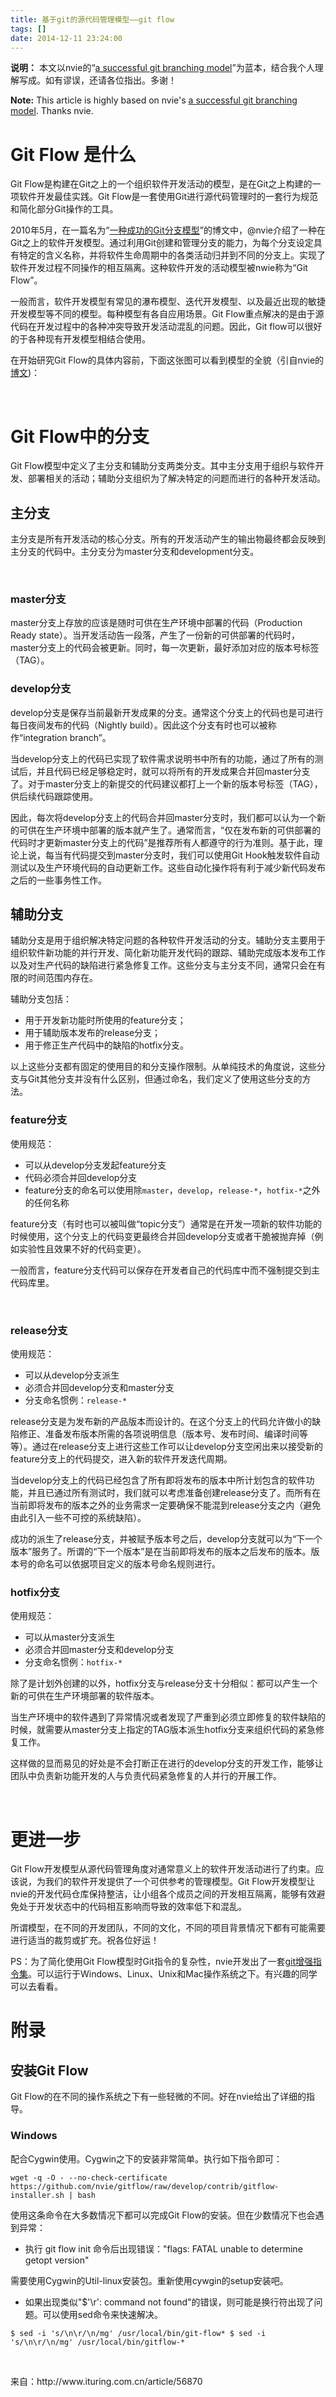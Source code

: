 ```yaml
---
title: 基于git的源代码管理模型——git flow
tags: []
date: 2014-12-11 23:24:00
---
```


**说明：**&nbsp;本文以nvie的&ldquo;[a successful git branching model](http://nvie.com/posts/a-successful-git-branching-model/)&rdquo;为蓝本，结合我个人理解写成。如有谬误，还请各位指出。多谢！

**Note:**&nbsp;This article is highly based on nvie's&nbsp;[a successful git branching model](http://nvie.com/posts/a-successful-git-branching-model/). Thanks nvie.

<div class="post-text">

# Git Flow 是什么

Git Flow是构建在Git之上的一个组织软件开发活动的模型，是在Git之上构建的一项软件开发最佳实践。Git Flow是一套使用Git进行源代码管理时的一套行为规范和简化部分Git操作的工具。

2010年5月，在一篇名为&ldquo;[一种成功的Git分支模型](http://nvie.com/posts/a-successful-git-branching-model/)&rdquo;的博文中，@nvie介绍了一种在Git之上的软件开发模型。通过利用Git创建和管理分支的能力，为每个分支设定具有特定的含义名称，并将软件生命周期中的各类活动归并到不同的分支上。实现了软件开发过程不同操作的相互隔离。这种软件开发的活动模型被nwie称为&ldquo;Git Flow&rdquo;。

一般而言，软件开发模型有常见的瀑布模型、迭代开发模型、以及最近出现的敏捷开发模型等不同的模型。每种模型有各自应用场景。Git Flow重点解决的是由于源代码在开发过程中的各种冲突导致开发活动混乱的问题。因此，Git flow可以很好的于各种现有开发模型相结合使用。

在开始研究Git Flow的具体内容前，下面这张图可以看到模型的全貌（引自nvie的[博文](http://nvie.com/posts/a-successful-git-branching-model/))：

&nbsp;

# Git Flow中的分支

Git Flow模型中定义了主分支和辅助分支两类分支。其中主分支用于组织与软件开发、部署相关的活动；辅助分支组织为了解决特定的问题而进行的各种开发活动。

## 主分支

主分支是所有开发活动的核心分支。所有的开发活动产生的输出物最终都会反映到主分支的代码中。主分支分为master分支和development分支。

&nbsp;

### master分支

master分支上存放的应该是随时可供在生产环境中部署的代码（Production Ready state）。当开发活动告一段落，产生了一份新的可供部署的代码时，master分支上的代码会被更新。同时，每一次更新，最好添加对应的版本号标签（TAG）。

### develop分支

develop分支是保存当前最新开发成果的分支。通常这个分支上的代码也是可进行每日夜间发布的代码（Nightly build）。因此这个分支有时也可以被称作&ldquo;integration branch&rdquo;。

当develop分支上的代码已实现了软件需求说明书中所有的功能，通过了所有的测试后，并且代码已经足够稳定时，就可以将所有的开发成果合并回master分支了。对于master分支上的新提交的代码建议都打上一个新的版本号标签（TAG），供后续代码跟踪使用。

因此，每次将develop分支上的代码合并回master分支时，我们都可以认为一个新的可供在生产环境中部署的版本就产生了。通常而言，&ldquo;仅在发布新的可供部署的代码时才更新master分支上的代码&rdquo;是推荐所有人都遵守的行为准则。基于此，理论上说，每当有代码提交到master分支时，我们可以使用Git Hook触发软件自动测试以及生产环境代码的自动更新工作。这些自动化操作将有利于减少新代码发布之后的一些事务性工作。

## 辅助分支

辅助分支是用于组织解决特定问题的各种软件开发活动的分支。辅助分支主要用于组织软件新功能的并行开发、简化新功能开发代码的跟踪、辅助完成版本发布工作以及对生产代码的缺陷进行紧急修复工作。这些分支与主分支不同，通常只会在有限的时间范围内存在。

辅助分支包括：

*   用于开发新功能时所使用的feature分支；
*   用于辅助版本发布的release分支；
*   用于修正生产代码中的缺陷的hotfix分支。

以上这些分支都有固定的使用目的和分支操作限制。从单纯技术的角度说，这些分支与Git其他分支并没有什么区别，但通过命名，我们定义了使用这些分支的方法。

### feature分支

使用规范：

*   可以从develop分支发起feature分支
*   代码必须合并回develop分支
*   feature分支的命名可以使用除`master`，`develop`，`release-*`，`hotfix-*`之外的任何名称

feature分支（有时也可以被叫做&ldquo;topic分支&rdquo;）通常是在开发一项新的软件功能的时候使用，这个分支上的代码变更最终合并回develop分支或者干脆被抛弃掉（例如实验性且效果不好的代码变更）。

一般而言，feature分支代码可以保存在开发者自己的代码库中而不强制提交到主代码库里。

&nbsp;

### release分支

使用规范：

*   可以从develop分支派生
*   必须合并回develop分支和master分支
*   分支命名惯例：`release-*`

release分支是为发布新的产品版本而设计的。在这个分支上的代码允许做小的缺陷修正、准备发布版本所需的各项说明信息（版本号、发布时间、编译时间等等）。通过在release分支上进行这些工作可以让develop分支空闲出来以接受新的feature分支上的代码提交，进入新的软件开发迭代周期。

当develop分支上的代码已经包含了所有即将发布的版本中所计划包含的软件功能，并且已通过所有测试时，我们就可以考虑准备创建release分支了。而所有在当前即将发布的版本之外的业务需求一定要确保不能混到release分支之内（避免由此引入一些不可控的系统缺陷）。

成功的派生了release分支，并被赋予版本号之后，develop分支就可以为&ldquo;下一个版本&rdquo;服务了。所谓的&ldquo;下一个版本&rdquo;是在当前即将发布的版本之后发布的版本。版本号的命名可以依据项目定义的版本号命名规则进行。

### hotfix分支

使用规范：

*   可以从master分支派生
*   必须合并回master分支和develop分支
*   分支命名惯例：`hotfix-*`

除了是计划外创建的以外，hotfix分支与release分支十分相似：都可以产生一个新的可供在生产环境部署的软件版本。

当生产环境中的软件遇到了异常情况或者发现了严重到必须立即修复的软件缺陷的时候，就需要从master分支上指定的TAG版本派生hotfix分支来组织代码的紧急修复工作。

这样做的显而易见的好处是不会打断正在进行的develop分支的开发工作，能够让团队中负责新功能开发的人与负责代码紧急修复的人并行的开展工作。

&nbsp;

# 更进一步

Git Flow开发模型从源代码管理角度对通常意义上的软件开发活动进行了约束。应该说，为我们的软件开发提供了一个可供参考的管理模型。Git Flow开发模型让nvie的开发代码仓库保持整洁，让小组各个成员之间的开发相互隔离，能够有效避免处于开发状态中的代码相互影响而导致的效率低下和混乱。

所谓模型，在不同的开发团队，不同的文化，不同的项目背景情况下都有可能需要进行适当的裁剪或扩充。祝各位好运！

PS：为了简化使用Git Flow模型时Git指令的复杂性，nvie开发出了一套[git增强指令集](https://github.com/nvie/gitflow)。可以运行于Windows、Linux、Unix和Mac操作系统之下。有兴趣的同学可以去看看。

# 附录

## 安装Git Flow

Git Flow的在不同的操作系统之下有一些轻微的不同。好在nvie给出了详细的指导。

### Windows

配合Cygwin使用。Cygwin之下的安装非常简单。执行如下指令即可：

`wget -q -O - --no-check-certificate https://github.com/nvie/gitflow/raw/develop/contrib/gitflow-installer.sh | bash`

使用这条命令在大多数情况下都可以完成Git Flow的安装。但在少数情况下也会遇到异常：

*   执行 git flow init 命令后出现错误："flags: FATAL unable to determine getopt version"

需要使用Cygwin的Util-linux安装包。重新使用cywgin的setup安装吧。

*   如果出现类似"$'\r': command not found"的错误，则可能是换行符出现了问题。可以使用sed命令来快速解决。

`$ sed -i 's/\n\r/\n/mg' /usr/local/bin/git-flow*
$ sed -i 's/\n\r/\n/mg' /usr/local/bin/gitflow-*`

&nbsp;

</div>
<div class="copyright-announce">来自：http://www.ituring.com.cn/article/56870</div>
